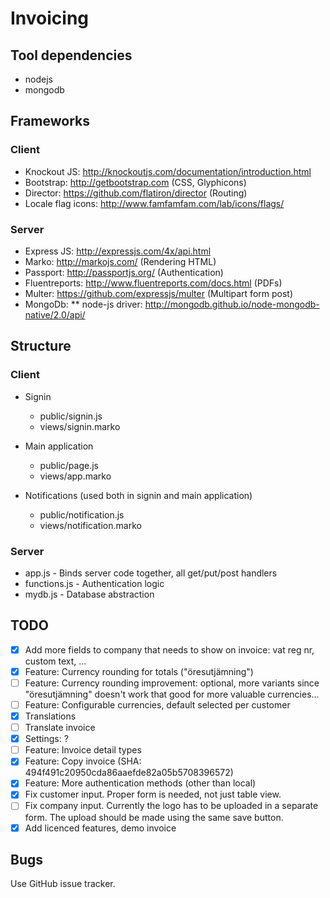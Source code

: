 # Invoicing
## Tool dependencies
* nodejs
* mongodb

## Frameworks
### Client
* Knockout JS: http://knockoutjs.com/documentation/introduction.html
* Bootstrap: http://getbootstrap.com (CSS, Glyphicons)
* Director: https://github.com/flatiron/director (Routing)
* Locale flag icons: http://www.famfamfam.com/lab/icons/flags/

### Server
* Express JS: http://expressjs.com/4x/api.html
* Marko: http://markojs.com/ (Rendering HTML)
* Passport: http://passportjs.org/ (Authentication)
* Fluentreports: http://www.fluentreports.com/docs.html (PDFs)
* Multer: https://github.com/expressjs/multer (Multipart form post)
* MongoDb:
** node-js driver: http://mongodb.github.io/node-mongodb-native/2.0/api/

## Structure
### Client
* Signin
  * public/signin.js
  * views/signin.marko

* Main application
  * public/page.js
  * views/app.marko

* Notifications (used both in signin and main application)
  * public/notification.js
  * views/notification.marko

### Server
* app.js - Binds server code together, all get/put/post handlers
* functions.js - Authentication logic
* mydb.js - Database abstraction

## TODO
- [x] Add more fields to company that needs to show on invoice: vat reg nr, custom text, ...
- [x] Feature: Currency rounding for totals ("öresutjämning")
- [ ] Feature: Currency rounding improvement: optional, more variants since "öresutjämning" doesn't work that good for more valuable currencies...
- [ ] Feature: Configurable currencies, default selected per customer
- [x] Translations
- [ ] Translate invoice
- [x] Settings: ?
- [ ] Feature: Invoice detail types
- [x] Feature: Copy invoice (SHA: 494f491c20950cda86aaefde82a05b5708396572)
- [x] Feature: More authentication methods (other than local)
- [x] Fix customer input. Proper form is needed, not just table view.
- [ ] Fix company input. Currently the logo has to be uploaded in a separate form. The upload should be made using the same save button.
- [x] Add licenced features, demo invoice

## Bugs
Use GitHub issue tracker.
